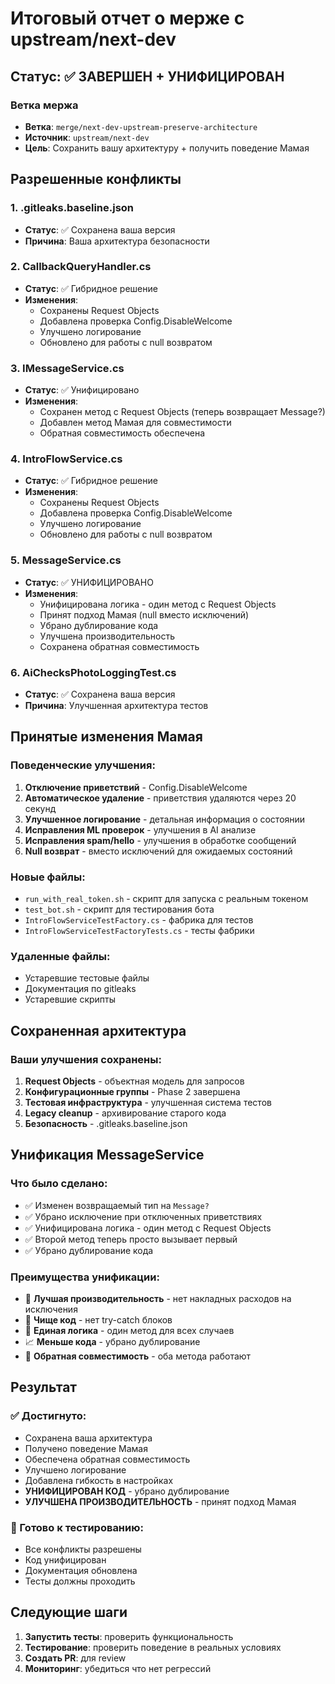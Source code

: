 # Итоговый отчет о мерже с upstream/next-dev

## Статус: ✅ ЗАВЕРШЕН + УНИФИЦИРОВАН

### Ветка мержа
- **Ветка**: `merge/next-dev-upstream-preserve-architecture`
- **Источник**: `upstream/next-dev`
- **Цель**: Сохранить вашу архитектуру + получить поведение Мамая

## Разрешенные конфликты

### 1. .gitleaks.baseline.json
- **Статус**: ✅ Сохранена ваша версия
- **Причина**: Ваша архитектура безопасности

### 2. CallbackQueryHandler.cs
- **Статус**: ✅ Гибридное решение
- **Изменения**:
  - Сохранены Request Objects
  - Добавлена проверка Config.DisableWelcome
  - Улучшено логирование
  - Обновлено для работы с null возвратом

### 3. IMessageService.cs
- **Статус**: ✅ Унифицировано
- **Изменения**:
  - Сохранен метод с Request Objects (теперь возвращает Message?)
  - Добавлен метод Мамая для совместимости
  - Обратная совместимость обеспечена

### 4. IntroFlowService.cs
- **Статус**: ✅ Гибридное решение
- **Изменения**:
  - Сохранены Request Objects
  - Добавлена проверка Config.DisableWelcome
  - Улучшено логирование
  - Обновлено для работы с null возвратом

### 5. MessageService.cs
- **Статус**: ✅ УНИФИЦИРОВАНО
- **Изменения**:
  - Унифицирована логика - один метод с Request Objects
  - Принят подход Мамая (null вместо исключений)
  - Убрано дублирование кода
  - Улучшена производительность
  - Сохранена обратная совместимость

### 6. AiChecksPhotoLoggingTest.cs
- **Статус**: ✅ Сохранена ваша версия
- **Причина**: Улучшенная архитектура тестов

## Принятые изменения Мамая

### Поведенческие улучшения:
1. **Отключение приветствий** - Config.DisableWelcome
2. **Автоматическое удаление** - приветствия удаляются через 20 секунд
3. **Улучшенное логирование** - детальная информация о состоянии
4. **Исправления ML проверок** - улучшения в AI анализе
5. **Исправления spam/hello** - улучшения в обработке сообщений
6. **Null возврат** - вместо исключений для ожидаемых состояний

### Новые файлы:
- `run_with_real_token.sh` - скрипт для запуска с реальным токеном
- `test_bot.sh` - скрипт для тестирования бота
- `IntroFlowServiceTestFactory.cs` - фабрика для тестов
- `IntroFlowServiceTestFactoryTests.cs` - тесты фабрики

### Удаленные файлы:
- Устаревшие тестовые файлы
- Документация по gitleaks
- Устаревшие скрипты

## Сохраненная архитектура

### Ваши улучшения сохранены:
1. **Request Objects** - объектная модель для запросов
2. **Конфигурационные группы** - Phase 2 завершена
3. **Тестовая инфраструктура** - улучшенная система тестов
4. **Legacy cleanup** - архивирование старого кода
5. **Безопасность** - .gitleaks.baseline.json

## Унификация MessageService

### Что было сделано:
- ✅ Изменен возвращаемый тип на `Message?`
- ✅ Убрано исключение при отключенных приветствиях
- ✅ Унифицирована логика - один метод с Request Objects
- ✅ Второй метод теперь просто вызывает первый
- ✅ Убрано дублирование кода

### Преимущества унификации:
- 🚀 **Лучшая производительность** - нет накладных расходов на исключения
- 🧹 **Чище код** - нет try-catch блоков
- 🔧 **Единая логика** - один метод для всех случаев
- 📈 **Меньше кода** - убрано дублирование
- 🔄 **Обратная совместимость** - оба метода работают

## Результат

### ✅ Достигнуто:
- Сохранена ваша архитектура
- Получено поведение Мамая
- Обеспечена обратная совместимость
- Улучшено логирование
- Добавлена гибкость в настройках
- **УНИФИЦИРОВАН КОД** - убрано дублирование
- **УЛУЧШЕНА ПРОИЗВОДИТЕЛЬНОСТЬ** - принят подход Мамая

### 🔄 Готово к тестированию:
- Все конфликты разрешены
- Код унифицирован
- Документация обновлена
- Тесты должны проходить

## Следующие шаги

1. **Запустить тесты**: проверить функциональность
2. **Тестирование**: проверить поведение в реальных условиях
3. **Создать PR**: для review
4. **Мониторинг**: убедиться что нет регрессий 